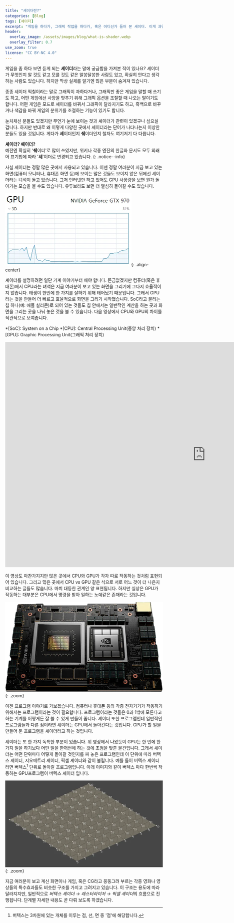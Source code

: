 ```yaml
---
title: "셰이더란?"
categories: [Blog]
tags: [셰이더]
excerpt: "게임을 하다가, 그래픽 작업을 하다가, 혹은 어디선가 들어 본 셰이더. 이게 과연 무엇을 하는 것일까요?"
header:
  overlay_image: /assets/images/blog/what-is-shader.webp
  overlay_filter: 0.7
use_zoom: true
license: "CC BY-NC 4.0"
---
```

게임을 좀 하다 보면 듣게 되는 **셰이더**라는 말에 궁금함을 가져본 적이 있나요? 셰이더가 무엇인지 알 것도 같고 모를 것도 같은 알쏭달쏭한 사람도 있고, 확실히 안다고 생각하는 사람도 있습니다. 하지만 막상 실체를 알기엔 많은 부분이 숨겨져 있습니다.

종종 셰이더 떡칠이라는 말로 그래픽이 과하다거나, 그래픽만 좋은 게임을 말할 때 쓰기도 하고, 어떤 게임에선 사양을 맞추기 위해 그래픽 옵션을 조절할 때 나오는 말이기도 합니다. 어떤 게임은 모드로 셰이더를 바꿔서 그래픽이 달라지기도 하고, 흑백으로 바꾸거나 색감을 바꿔 게임의 분위기를 조절하는 기능이 있기도 합니다.

눈치채신 분들도 있겠지만 무언가 눈에 보이는 것과 셰이더가 관련이 있겠구나 싶으실 겁니다. 하지만 반대로 왜 이렇게 다양한 곳에서 셰이더라는 단어가 나타나는지 이상한 분들도 있을 것입니다. 게다가 **셰**이더인지 **쉐**이더인지 철자도 여기저기 다 다릅니다.

**셰이더? 쉐이더?**<br/>예전엔 확실히 '**쉐**이더'로 많이 쓰였지만, 위키나 각종 엔진의 한글화 문서도 모두 외래어 표기법에 따라 '**셰**'이더로 변경되고 있습니다.
{: .notice--info}

사실 셰이더는 정말 많은 곳에서 사용되고 있습니다. 이젠 정말 여러분이 지금 보고 있는 화면(컴퓨터 모니터나, 휴대폰 화면 등)에 보이는 많은 것들도 보이지 않은 뒤에선 셰이더라는 녀석이 돌고 있습니다. 그저 인터넷만 하고 있어도 GPU 사용량을 보면 뭔가 돌아가는 모습을 볼 수도 있습니다. 유튜브라도 보면 더 열심히 돌아갈 수도 있습니다.

![](/assets/images/blog/what-is-shader-use-gpu.webp){: .align-center}

셰이더를 설명하려면 일단 기계 이야기부터 해야 합니다. 뜬금없겠지만 컴퓨터(혹은 휴대폰)에서 CPU라는 녀석은 지금 여러분이 보고 있는 화면을 그리기에 그다지 효율적이지 않습니다. 태생이 한번에 한 가지를 잘하기 위해 태어났기 때문입니다. 그래서 GPU라는 것을 만들어 더 빠르고 효율적으로 화면을 그리기 시작했습니다. SoC라고 불리는 칩 하나(예: 애플 실리콘)로 되어 있는 것들도 칩 안에서는 일반적인 계산을 하는 곳과 화면을 그리는 곳을 나눠 놓은 것을 볼 수 있습니다. 다음 영상에서 CPU와 GPU의 차이를 직관적으로 보여줍니다.

*[SoC]: System on a Chip
*[CPU]: Central Processing Unit(중앙 처리 장치)
*[GPU]: Graphic Processing Unit(그래픽 처리 장치)

<iframe width="1280" height="720" src="https://www.youtube.com/embed/-P28LKWTzrI" title="Mythbusters Demo GPU versus CPU" frameborder="0" allow="accelerometer; autoplay; clipboard-write; encrypted-media; gyroscope; picture-in-picture" allowfullscreen> </iframe>

이 영상도 마찬가지지만 많은 곳에서 CPU와 GPU가 각자 따로 작동하는 것처럼 표현되어 있습니다. 그리고 많은 곳에서 CPU vs GPU 같은 식으로 서로 어느 것이 더 나은지 비교하는 글들도 많습니다. 마치 대등한 관계인 양 표현됩니다. 하지만 실상은 GPU가 작동하는 대부분은 CPU에서 명령을 받아 일하는 노예같은 존재라는 것입니다.

![](/assets/images/blog/what-is-shader-cpu-gpu.webp){: .zoom}

이젠 프로그램 이야기로 가보겠습니다. 컴퓨터나 휴대폰 등의 각종 전자기기가 작동하기 위해서는 프로그램이라는 것이 필요합니다. 프로그램이라는 것들은 0과 1밖에 모른다고 하는 기계를 어떻게든 잘 쓸 수 있게 만들어 줍니다. 셰이더 또한 프로그램인데 일반적인 프로그램들과 다른 점이라면 셰이더는 GPU에서 돌아간다는 것입니다. GPU가 할 일을 만들어 둔 프로그램을 셰이더라고 하는 것입니다.

셰이더는 또 한 가지 독특한 부분이 있습니다. 위 영상에서 나왔듯이 GPU는 한 번에 한 가지 일을 하기보다 어떤 일을 한꺼번에 하는 것에 초점을 맞춘 물건입니다. 그래서 셰이더는 어떤 단위마다 어떻게 돌아갈 것인지를 짜 놓은 프로그램인데 이 단위에 따라 버텍스 셰이더, 지오메트리 셰이더, 픽셀 셰이더와 같이 불립니다. 예를 들어 버텍스 셰이더라면 버텍스[^1] 단위로 돌아갈 프로그램입니다. 아래 이미지와 같이 버텍스 마다 한번씩 작동하는 GPU프로그램이 버텍스 셰이더 입니다.

[^1]: 버텍스는 3차원에 있는 개체를 이루는 점, 선, 면 중 '점'에 해당합니다.

![](/assets/images/blog/what-is-shader-vertex-count.webp){: .zoom}

지금 여러분이 보고 계신 화면이나 게임, 혹은 CG라고 뭉뚱그려 부르는 각종 영화나 영상들의 특수효과들도 비슷한 구조를 가지고 그려지고 있습니다. 이 구조는 용도에 따라 달라지지만, 일반적으로 *버텍스 셰이더 → 레스터라이저 → 픽셀 셰이더*의 흐름으로 진행됩니다. 단계별 자세한 내용도 곧 다뤄 보도록 하겠습니다.

